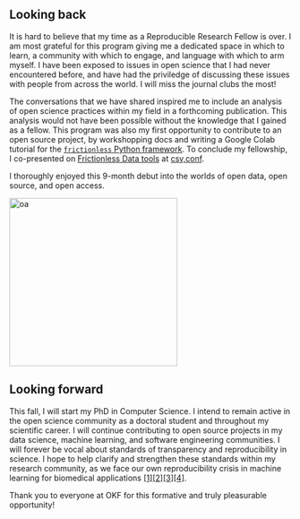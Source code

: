 ## Looking back

It is hard to believe that my time as a Reproducible Research Fellow is over. I am most grateful for this program giving me a dedicated space in which to learn, a community with which to engage, and language with which to arm myself. I have been exposed to issues in open science that I had never encountered before, and have had the priviledge of discussing these issues with people from across the world. I will miss the journal clubs the most!

The conversations that we have shared inspired me to include an analysis of open science practices within my field in a forthcoming publication. This analysis would not have been possible without the knowledge that I gained as a fellow. This program was also my first opportunity to contribute to an open source project, by workshopping docs and writing a Google Colab tutorial for the [`frictionless` Python framework](https://framework.frictionlessdata.io). To conclude my fellowship, I co-presented on [Frictionless Data tools](https://frictionlessdata.io) at [csv,conf](https://csvconf.com). 

I thoroughly enjoyed this 9-month debut into the worlds of open data, open source, and open access.

<img width="300" alt="oa" src="https://user-images.githubusercontent.com/50045763/117061483-441fdf00-acf0-11eb-922e-6caea6e7560c.png">

## Looking forward

This fall, I will start my PhD in Computer Science. I intend to remain active in the open science community as a doctoral student and throughout my scientific career. I will continue contributing to open source projects in my data science, machine learning, and software engineering communities. I will forever be vocal about standards of transparency and reproducibility in science. I hope to help clarify and strengthen these standards within my research community, as we face our own reproducibility crisis in machine learning for biomedical applications [[1]](https://stm.sciencemag.org/content/13/586/eabb1655)[[2]](https://idp.nature.com/authorize/casa?redirect_uri=https://www.nature.com/articles/s41586-020-2766-y&casa_token=7YMpxmLqxGgAAAAA:IwHzuUS9Ny1zPMYJ3khrwT2L6QmbIm_hH_XAzkQagtIxtilBGU3KzWI1YBLfh2CV-aYOo0Xkj4AXM2Yt)[[3]](https://www.nature.com/articles/s42256-021-00307-0)[[4]](https://pubs.rsna.org/doi/10.1148/ryai.2020200029).

Thank you to everyone at OKF for this formative and truly pleasurable opportunity!
